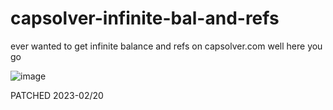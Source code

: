 # capsolver-infinite-bal-and-refs
ever wanted to get infinite balance and refs on capsolver.com well here you go 

![image](https://user-images.githubusercontent.com/107649934/219854154-9c4b6b34-41c9-461c-8be8-6bc23da3a0ac.png)

PATCHED 2023-02/20
